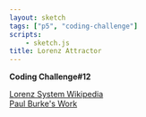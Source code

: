 ```yaml
---
layout: sketch
tags: ["p5", "coding-challenge"]
scripts: 
    - sketch.js
title: Lorenz Attractor
---
```


**Coding Challenge#12**

[Lorenz System Wikipedia](https://en.wikipedia.org/wiki/Lorenz_system)   
[Paul Burke's Work](http://paulbourke.net/fractals/lorenz/)   


